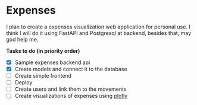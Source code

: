 # Expenses

I plan to create a expenses visualization web application for personal use.
I think I will do it using FastAPI and Postgresql at backend, besides that,
may god help me.



**Tasks to do (in priority order)**
- [X] Sample expenses backend api
- [X] Create models and connect it to the database
- [ ] Create simple frontend
- [ ] Deploy
- [ ] Create users and link them to the movements
- [ ] Create visualizations of expenses using [plotly](https://plotly.com/)
